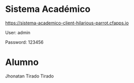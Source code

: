 # Sistema Académico

https://sistema-academico-client-hilarious-parrot.cfapps.io

User: 		admin

Password:	123456

# Alumno

Jhonatan Tirado Tirado
